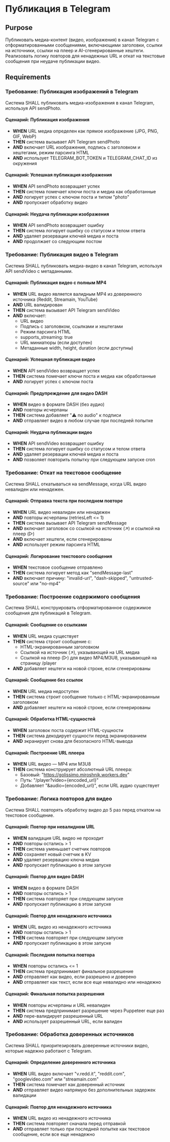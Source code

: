 # Публикация в Telegram

## Purpose

Публиковать медиа-контент (видео, изображения) в канал Telegram с отформатированными сообщениями, включающими заголовки, ссылки на источники, ссылки на плеер и AI-сгенерированные хештеги. Реализовать логику повторов для ненадежных URL и откат на текстовые сообщения при неудаче публикации видео.

## Requirements

### Требование: Публикация изображений в Telegram

Система SHALL публиковать медиа-изображения в канал Telegram, используя API sendPhoto.

#### Сценарий: Публикация изображения

- **WHEN** URL медиа определен как прямое изображение (JPG, PNG, GIF, WebP)
- **THEN** система вызывает API Telegram sendPhoto
- **AND** включает URL изображения, подпись с заголовком и хештегами, режим парсинга HTML
- **AND** использует TELEGRAM_BOT_TOKEN и TELEGRAM_CHAT_ID из окружения

#### Сценарий: Успешная публикация изображения

- **WHEN** API sendPhoto возвращает успех
- **THEN** система помечает ключи поста и медиа как обработанные
- **AND** логирует успех с ключом поста и типом "photo"
- **AND** пропускает обработку видео

#### Сценарий: Неудача публикации изображения

- **WHEN** API sendPhoto возвращает ошибку
- **THEN** система логирует ошибку со статусом и телом ответа
- **AND** удаляет резервации ключей медиа и поста
- **AND** продолжает со следующим постом

### Требование: Публикация видео в Telegram

Система SHALL публиковать медиа-видео в канал Telegram, используя API sendVideo с метаданными.

#### Сценарий: Публикация видео с полным MP4

- **WHEN** URL видео является валидным MP4 из доверенного источника (Reddit, Streamain, YouTube)
- **AND** URL валидирован
- **THEN** система вызывает API Telegram sendVideo
- **AND** включает:
  - URL видео
  - Подпись с заголовком, ссылками и хештегами
  - Режим парсинга HTML
  - supports_streaming: true
  - URL миниатюры (если доступен)
  - Метаданные width, height, duration (если доступны)

#### Сценарий: Успешная публикация видео

- **WHEN** API sendVideo возвращает успех
- **THEN** система помечает ключи поста и медиа как обработанные
- **AND** логирует успех с ключом поста

#### Сценарий: Предупреждение для видео DASH

- **WHEN** видео в формате DASH (без аудио)
- **AND** повторы исчерпаны
- **THEN** система добавляет "⚠️ no audio" к подписи
- **AND** отправляет видео в любом случае при последней попытке

#### Сценарий: Неудача публикации видео

- **WHEN** API sendVideo возвращает ошибку
- **THEN** система логирует ошибку со статусом и телом ответа
- **AND** удаляет резервации ключей медиа и поста
- **AND** позволяет повторить попытку при следующем запуске cron

### Требование: Откат на текстовое сообщение

Система SHALL откатываться на sendMessage, когда URL видео невалиден или ненадежен.

#### Сценарий: Отправка текста при последнем повторе

- **WHEN** URL видео невалиден или ненадежен
- **AND** повторы исчерпаны (retriesLeft <= 1)
- **THEN** система вызывает API Telegram sendMessage
- **AND** включает заголовок со ссылкой на источник (↗) и ссылкой на плеер (▷)
- **AND** включает хештеги, если сгенерированы
- **AND** использует режим парсинга HTML

#### Сценарий: Логирование текстового сообщения

- **WHEN** текстовое сообщение отправлено
- **THEN** система логирует метод как "sendMessage-last"
- **AND** включает причину: "invalid-url", "dash-skipped", "untrusted-source" или "no-mp4"

### Требование: Построение содержимого сообщения

Система SHALL конструировать отформатированное содержимое сообщения для публикаций в Telegram.

#### Сценарий: Сообщение со ссылками

- **WHEN** URL медиа существует
- **THEN** система строит сообщение с:
  - HTML-экранированным заголовком
  - Ссылкой на источник (↗), указывающей на URL медиа
  - Ссылкой на плеер (▷) для видео MP4/M3U8, указывающей на страницу /player
- **AND** добавляет хештеги на новой строке, если сгенерированы

#### Сценарий: Сообщение без ссылок

- **WHEN** URL медиа недоступен
- **THEN** система строит сообщение только с HTML-экранированным заголовком
- **AND** добавляет хештеги на новой строке, если сгенерированы

#### Сценарий: Обработка HTML-сущностей

- **WHEN** заголовок поста содержит HTML-сущности
- **THEN** система декодирует сущности перед экранированием
- **AND** экранирует снова для безопасного HTML-вывода

#### Сценарий: Построение URL плеера

- **WHEN** URL видео — MP4 или M3U8
- **THEN** система конструирует абсолютный URL плеера:
  - Базовый: "https://golissimo.miroshnik.workers.dev"
  - Путь: "/player?video={encoded_url}"
  - Добавляет "&audio={encoded_url}", если URL аудио существует

### Требование: Логика повторов для видео

Система SHALL повторять обработку видео до 5 раз перед откатом на текстовое сообщение.

#### Сценарий: Повтор при невалидном URL

- **WHEN** валидация URL видео не проходит
- **AND** повторы остались > 1
- **THEN** система уменьшает счетчик повторов
- **AND** сохраняет новый счетчик в KV
- **AND** удаляет резервацию ключа медиа
- **AND** пропускает публикацию в этом запуске

#### Сценарий: Повтор для видео DASH

- **WHEN** видео в формате DASH
- **AND** повторы остались > 1
- **THEN** система повторяет при следующем запуске
- **AND** пропускает публикацию в этом запуске

#### Сценарий: Повтор для ненадежного источника

- **WHEN** URL видео из ненадежного источника
- **AND** повторы остались > 1
- **THEN** система повторяет при следующем запуске
- **AND** пропускает публикацию в этом запуске

#### Сценарий: Последняя попытка повтора

- **WHEN** повторы остались <= 1
- **THEN** система предпринимает финальное разрешение
- **AND** отправляет как видео, если разрешено и доверено
- **AND** отправляет как текст, если все еще невалидно или ненадежно

#### Сценарий: Финальная попытка разрешения

- **WHEN** повторы исчерпаны и URL невалиден
- **THEN** система предпринимает разрешение через Puppeteer еще раз
- **AND** пере-валидирует разрешенный URL
- **AND** использует разрешенный URL, если валиден

### Требование: Обработка доверенных источников

Система SHALL приоритезировать доверенные источники видео, которые надежно работают с Telegram.

#### Сценарий: Определение доверенного источника

- **WHEN** URL видео включает "v.redd.it", "reddit.com", "googlevideo.com" или "streamain.com"
- **THEN** система помечает как доверенный источник
- **AND** отправляет видео напрямую без дополнительных задержек валидации

#### Сценарий: Повтор для ненадежного источника

- **WHEN** URL видео из ненадежного источника
- **THEN** система повторяет сначала перед отправкой
- **AND** отправляет только при последней попытке как текстовое сообщение, если все еще ненадежно
